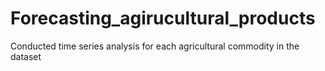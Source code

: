 # Forecasting_agirucultural_products
Conducted time series analysis for each agricultural commodity in the dataset
